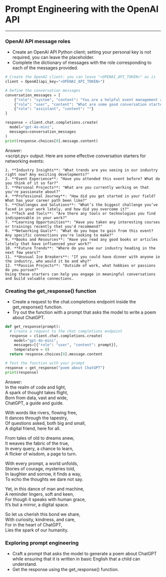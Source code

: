 # Prompt Engineering with the OpenAI API
---
### OpenAI API message roles
* Create an OpenAI API Python client; setting your personal key is not required, you can leave the placeholder.
* Complete the dictionary of messages with the role corresponding to each of the messages provided.
```Python
# Create the OpenAI client: you can leave "<OPENAI_API_TOKEN>" as is
client = OpenAI(api_key="<OPENAI_API_TOKEN>")

# Define the conversation messages
conversation_messages = [
    {"role": "system", "content": "You are a helpful event management assistant."},
    {"role": "user", "content": "What are some good conversation starters at networking events?"},
    {"role": "assistant", "content": ""}
]

response = client.chat.completions.create(
  model="gpt-4o-mini",
  messages=conversation_messages
)
print(response.choices[0].message.content)
```
Answer:   
<script.py> output:
    Here are some effective conversation starters for networking events:
    
    1. **Industry Insights**: "What trends are you seeing in our industry right now? Any exciting developments?"
    2. **Event Experience**: "Have you attended this event before? What do you think of it so far?"
    3. **Personal Projects**: "What are you currently working on that you're passionate about?"
    4. **Professional Journey**: "How did you get started in your field? What has your career path been like?"
    5. **Challenges and Solutions**: "What’s the biggest challenge you’ve faced in your work lately, and how did you overcome it?"
    6. **Tech and Tools**: "Are there any tools or technologies you find indispensable in your work?"
    7. **Learning Opportunities**: "Have you taken any interesting courses or trainings recently that you'd recommend?"
    8. **Networking Goals**: "What do you hope to gain from this event? Any specific connections you're looking to make?"
    9. **Books and Resources**: "Have you read any good books or articles lately that have influenced your work?"
    10. **Future Trends**: "Where do you see our industry heading in the next few years?"
    11. **Unusual Ice Breakers**: "If you could have dinner with anyone in the industry, who would it be and why?"
    12. **Passion Projects**: "Outside of work, what hobbies or passions do you pursue?"
    Using these starters can help you engage in meaningful conversations and build valuable connections.

### Creating the get_response() function
* Create a request to the chat.completions endpoint inside the get_response() function.
* Try out the function with a prompt that asks the model to write a poem about ChatGPT.
```python
def get_response(prompt):
  # Create a request to the chat completions endpoint
  response = client.chat.completions.create(
    model="gpt-4o-mini",
    messages=[{"role": "user", "content": prompt}], 
    temperature = 0)
  return response.choices[0].message.content

# Test the function with your prompt
response = get_response("poem about ChatGPT")
print(response)
```
Answer:    
In the realm of code and light,  
A spark of thought takes flight,  
Born from data, vast and wide,  
ChatGPT, a guide and guide.  

With words like rivers, flowing free,  
It dances through the tapestry,  
Of questions asked, both big and small,  
A digital friend, here for all.  

From tales of old to dreams anew,  
It weaves the fabric of the true,  
In every query, a chance to learn,  
A flicker of wisdom, a page to turn.  

With every prompt, a world unfolds,  
Stories of courage, mysteries told,  
In laughter and sorrow, it finds a way,  
To echo the thoughts we dare not say.  

Yet, in this dance of man and machine,  
A reminder lingers, soft and keen,  
For though it speaks with human grace,  
It’s but a mirror, a digital space.  

So let us cherish this bond we share,  
With curiosity, kindness, and care,  
For in the heart of ChatGPT,  
Lies the spark of our humanity.  

### Exploring prompt engineering
* Craft a prompt that asks the model to generate a poem about ChatGPT while ensuring that it is written in basic English that a child can understand.
* Get the response using the get_response() function.
